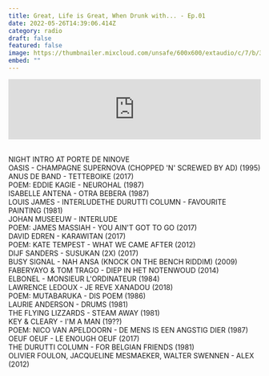 ```yaml
---
title: Great, Life is Great, When Drunk with... - Ep.01
date: 2022-05-26T14:39:06.414Z
category: radio
draft: false
featured: false
image: https://thumbnailer.mixcloud.com/unsafe/600x600/extaudio/c/7/b/3/b0c6-408e-4863-a63a-c77375836ac7
embed: ""
---
```

<iframe width="100%" height="120" src="https://www.mixcloud.com/widget/iframe/?hide_cover=1&feed=%2FTheWordMagazine%2Falex-deforce-30012018%2F" frameborder="0" ></iframe>

\
NIGHT INTRO AT PORTE DE NINOVE\
OASIS - CHAMPAGNE SUPERNOVA (CHOPPED 'N' SCREWED BY AD) (1995)\
ANUS DE BAND - TETTEBOIKE (2017)\
POEM: EDDIE KAGIE - NEUROHAL (1987)\
ISABELLE ANTENA - OTRA BEBERA (1987)\
LOUIS JAMES - INTERLUDETHE DURUTTI COLUMN - FAVOURITE PAINTING (1981)\
JOHAN MUSEEUW - INTERLUDE\
POEM: JAMES MASSIAH - YOU AIN'T GOT TO GO (2017)\
DAVID EDREN - KARAWITAN (2017)\
POEM: KATE TEMPEST - WHAT WE CAME AFTER (2012)\
DIJF SANDERS - SUSUKAN (2X) (2017)\
BUSY SIGNAL - NAH ANSA (KNOCK ON THE BENCH RIDDIM) (2009)\
FABERYAYO & TOM TRAGO - DIEP IN HET NOTENWOUD (2014)\
ELBONEL - MONSIEUR L'ORDINATEUR (1984)\
LAWRENCE LEDOUX - JE REVE XANADOU (2018)\
POEM: MUTABARUKA - DIS POEM (1986)\
LAURIE ANDERSON - DRUMS (1981)\
THE FLYING LIZZARDS - STEAM AWAY (1981)\
KEY & CLEARY - I'M A MAN (19??)\
POEM: NICO VAN APELDOORN - DE MENS IS EEN ANGSTIG DIER (1987)\
OEUF OEUF - LE ENOUGH OEUF (2017)\
THE DURUTTI COLUMN - FOR BELGIAN FRIENDS (1981)\
OLIVIER FOULON, JACQUELINE MESMAEKER, WALTER SWENNEN - ALEX (2012)